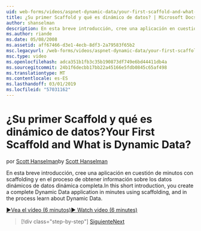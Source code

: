 ```yaml
---
uid: web-forms/videos/aspnet-dynamic-data/your-first-scaffold-and-what-is-dynamic-data
title: ¿Su primer Scaffold y qué es dinámico de datos? | Microsoft Docs
author: shanselman
description: En esta breve introducción, cree una aplicación en cuestión de minutos con scaffolding y en el proceso de obtener información sobre los datos dinámicos de datos dinámica completa.
ms.author: riande
ms.date: 05/08/2008
ms.assetid: aff67466-d3e1-4ecb-8df3-2a79583f65b2
msc.legacyurl: /web-forms/videos/aspnet-dynamic-data/your-first-scaffold-and-what-is-dynamic-data
msc.type: video
ms.openlocfilehash: adca351b1fb3c35b190873df749e6bd44411db4a
ms.sourcegitcommit: 24b1f6decbb17bb22a45166e5fdb0845c65af498
ms.translationtype: MT
ms.contentlocale: es-ES
ms.lasthandoff: 03/01/2019
ms.locfileid: "57031162"
---
```

<a name="your-first-scaffold-and-what-is-dynamic-data"></a><span data-ttu-id="d893a-104">¿Su primer Scaffold y qué es dinámico de datos?</span><span class="sxs-lookup"><span data-stu-id="d893a-104">Your First Scaffold and What is Dynamic Data?</span></span>
====================
<span data-ttu-id="d893a-105">por [Scott Hanselman](https://github.com/shanselman)</span><span class="sxs-lookup"><span data-stu-id="d893a-105">by [Scott Hanselman](https://github.com/shanselman)</span></span>

<span data-ttu-id="d893a-106">En esta breve introducción, cree una aplicación en cuestión de minutos con scaffolding y en el proceso de obtener información sobre los datos dinámicos de datos dinámica completa.</span><span class="sxs-lookup"><span data-stu-id="d893a-106">In this short introduction, you create a complete Dynamic Data application in minutes using scaffolding, and in the process learn about Dynamic Data.</span></span>

[<span data-ttu-id="d893a-107">&#9654;Vea el vídeo (6 minutos)</span><span class="sxs-lookup"><span data-stu-id="d893a-107">&#9654; Watch video (6 minutes)</span></span>](https://channel9.msdn.com/Blogs/ASP-NET-Site-Videos/your-first-scaffold-and-what-is-dynamic-data)

> [!div class="step-by-step"]
> [<span data-ttu-id="d893a-108">Siguiente</span><span class="sxs-lookup"><span data-stu-id="d893a-108">Next</span></span>](how-do-i-enable-inline-gridview-editing.md)
